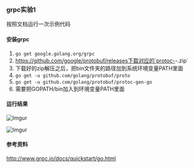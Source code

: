### grpc实验1
按照文档运行一次示例代码

#### 安装grpc
 1. `go get google.golang.org/grpc`
 2. https://github.com/google/protobuf/releases下载对应的`protoc-<version>-<platform>.zip`
 3. 下载好的zip解压之后，把bin文件夹的路径加到系统环境变量PATH里面
 4. `go get -u github.com/golang/protobuf/proto`
 5. `go get -u github.com/golang/protobuf/protoc-gen-go`
 6. 需要把GOPATH/bin加入到环境变量PATH里面

#### 运行结果
![Imgur](http://i.imgur.com/bn969af.png)

![Imgur](http://i.imgur.com/aSMnJXm.png)

#### 参考资料
http://www.grpc.io/docs/quickstart/go.html